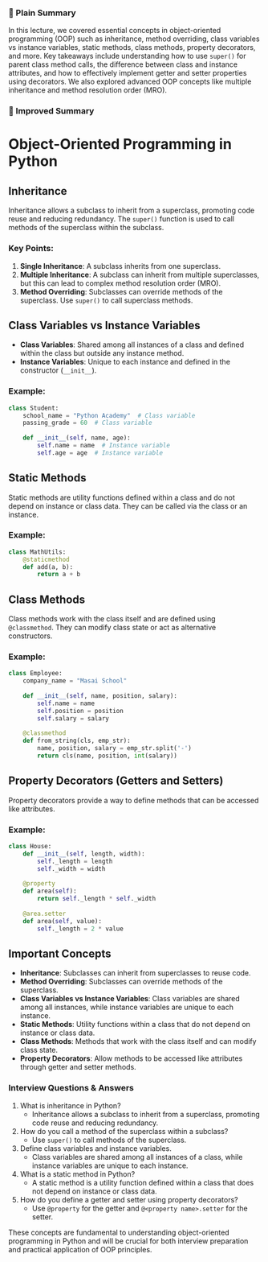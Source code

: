  ### 🧾 Plain Summary
In this lecture, we covered essential concepts in object-oriented programming (OOP) such as inheritance, method overriding, class variables vs instance variables, static methods, class methods, property decorators, and more. Key takeaways include understanding how to use `super()` for parent class method calls, the difference between class and instance attributes, and how to effectively implement getter and setter properties using decorators. We also explored advanced OOP concepts like multiple inheritance and method resolution order (MRO).

### 📝 Improved Summary
# Object-Oriented Programming in Python

## Inheritance
Inheritance allows a subclass to inherit from a superclass, promoting code reuse and reducing redundancy. The `super()` function is used to call methods of the superclass within the subclass.

### Key Points:
1. **Single Inheritance**: A subclass inherits from one superclass.
2. **Multiple Inheritance**: A subclass can inherit from multiple superclasses, but this can lead to complex method resolution order (MRO).
3. **Method Overriding**: Subclasses can override methods of the superclass. Use `super()` to call superclass methods.

## Class Variables vs Instance Variables
- **Class Variables**: Shared among all instances of a class and defined within the class but outside any instance method.
- **Instance Variables**: Unique to each instance and defined in the constructor (`__init__`).

### Example:
```python
class Student:
    school_name = "Python Academy"  # Class variable
    passing_grade = 60  # Class variable
    
    def __init__(self, name, age):
        self.name = name  # Instance variable
        self.age = age  # Instance variable
```

## Static Methods
Static methods are utility functions defined within a class and do not depend on instance or class data. They can be called via the class or an instance.

### Example:
```python
class MathUtils:
    @staticmethod
    def add(a, b):
        return a + b
```

## Class Methods
Class methods work with the class itself and are defined using `@classmethod`. They can modify class state or act as alternative constructors.

### Example:
```python
class Employee:
    company_name = "Masai School"
    
    def __init__(self, name, position, salary):
        self.name = name
        self.position = position
        self.salary = salary
        
    @classmethod
    def from_string(cls, emp_str):
        name, position, salary = emp_str.split('-')
        return cls(name, position, int(salary))
```

## Property Decorators (Getters and Setters)
Property decorators provide a way to define methods that can be accessed like attributes.

### Example:
```python
class House:
    def __init__(self, length, width):
        self._length = length
        self._width = width
    
    @property
    def area(self):
        return self._length * self._width
    
    @area.setter
    def area(self, value):
        self._length = 2 * value
```

## Important Concepts
- **Inheritance**: Subclasses can inherit from superclasses to reuse code.
- **Method Overriding**: Subclasses can override methods of the superclass.
- **Class Variables vs Instance Variables**: Class variables are shared among all instances, while instance variables are unique to each instance.
- **Static Methods**: Utility functions within a class that do not depend on instance or class data.
- **Class Methods**: Methods that work with the class itself and can modify class state.
- **Property Decorators**: Allow methods to be accessed like attributes through getter and setter methods.

### Interview Questions & Answers
1. What is inheritance in Python?
   - Inheritance allows a subclass to inherit from a superclass, promoting code reuse and reducing redundancy.
2. How do you call a method of the superclass within a subclass?
   - Use `super()` to call methods of the superclass.
3. Define class variables and instance variables.
   - Class variables are shared among all instances of a class, while instance variables are unique to each instance.
4. What is a static method in Python?
   - A static method is a utility function defined within a class that does not depend on instance or class data.
5. How do you define a getter and setter using property decorators?
   - Use `@property` for the getter and `@<property name>.setter` for the setter.

These concepts are fundamental to understanding object-oriented programming in Python and will be crucial for both interview preparation and practical application of OOP principles.